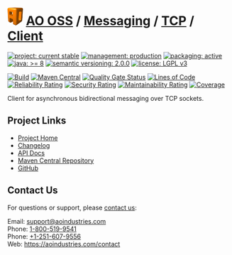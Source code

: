 # [<img src="ao-logo.png" alt="AO Logo" width="35" height="40">](https://github.com/ao-apps) [AO OSS](https://github.com/ao-apps/ao-oss) / [Messaging](https://github.com/ao-apps/ao-messaging) / [TCP](https://github.com/ao-apps/ao-messaging-tcp) / [Client](https://github.com/ao-apps/ao-messaging-tcp-client)

[![project: current stable](https://oss.aoapps.com/ao-badges/project-current-stable.svg)](https://aoindustries.com/life-cycle#project-current-stable)
[![management: production](https://oss.aoapps.com/ao-badges/management-production.svg)](https://aoindustries.com/life-cycle#management-production)
[![packaging: active](https://oss.aoapps.com/ao-badges/packaging-active.svg)](https://aoindustries.com/life-cycle#packaging-active)  
[![java: &gt;= 8](https://oss.aoapps.com/ao-badges/java-8.svg)](https://docs.oracle.com/javase/8/)
[![semantic versioning: 2.0.0](https://oss.aoapps.com/ao-badges/semver-2.0.0.svg)](http://semver.org/spec/v2.0.0.html)
[![license: LGPL v3](https://oss.aoapps.com/ao-badges/license-lgpl-3.0.svg)](https://www.gnu.org/licenses/lgpl-3.0)

[![Build](https://github.com/ao-apps/ao-messaging-tcp-client/workflows/Build/badge.svg?branch=master)](https://github.com/ao-apps/ao-messaging-tcp-client/actions?query=workflow%3ABuild)
[![Maven Central](https://maven-badges.herokuapp.com/maven-central/com.aoapps/ao-messaging-tcp-client/badge.svg)](https://maven-badges.herokuapp.com/maven-central/com.aoapps/ao-messaging-tcp-client)
[![Quality Gate Status](https://sonarcloud.io/api/project_badges/measure?branch=master&project=com.aoapps%3Aao-messaging-tcp-client&metric=alert_status)](https://sonarcloud.io/dashboard?branch=master&id=com.aoapps%3Aao-messaging-tcp-client)
[![Lines of Code](https://sonarcloud.io/api/project_badges/measure?branch=master&project=com.aoapps%3Aao-messaging-tcp-client&metric=ncloc)](https://sonarcloud.io/component_measures?branch=master&id=com.aoapps%3Aao-messaging-tcp-client&metric=ncloc)  
[![Reliability Rating](https://sonarcloud.io/api/project_badges/measure?branch=master&project=com.aoapps%3Aao-messaging-tcp-client&metric=reliability_rating)](https://sonarcloud.io/component_measures?branch=master&id=com.aoapps%3Aao-messaging-tcp-client&metric=Reliability)
[![Security Rating](https://sonarcloud.io/api/project_badges/measure?branch=master&project=com.aoapps%3Aao-messaging-tcp-client&metric=security_rating)](https://sonarcloud.io/component_measures?branch=master&id=com.aoapps%3Aao-messaging-tcp-client&metric=Security)
[![Maintainability Rating](https://sonarcloud.io/api/project_badges/measure?branch=master&project=com.aoapps%3Aao-messaging-tcp-client&metric=sqale_rating)](https://sonarcloud.io/component_measures?branch=master&id=com.aoapps%3Aao-messaging-tcp-client&metric=Maintainability)
[![Coverage](https://sonarcloud.io/api/project_badges/measure?branch=master&project=com.aoapps%3Aao-messaging-tcp-client&metric=coverage)](https://sonarcloud.io/component_measures?branch=master&id=com.aoapps%3Aao-messaging-tcp-client&metric=Coverage)

Client for asynchronous bidirectional messaging over TCP sockets.

## Project Links
* [Project Home](https://oss.aoapps.com/messaging/tcp/client/)
* [Changelog](https://oss.aoapps.com/messaging/tcp/client/changelog)
* [API Docs](https://oss.aoapps.com/messaging/tcp/client/apidocs/)
* [Maven Central Repository](https://search.maven.org/artifact/com.aoapps/ao-messaging-tcp-client)
* [GitHub](https://github.com/ao-apps/ao-messaging-tcp-client)

## Contact Us
For questions or support, please [contact us](https://aoindustries.com/contact):

Email: [support@aoindustries.com](mailto:support@aoindustries.com)  
Phone: [1-800-519-9541](tel:1-800-519-9541)  
Phone: [+1-251-607-9556](tel:+1-251-607-9556)  
Web: https://aoindustries.com/contact
